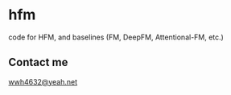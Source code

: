 # hfm
code for HFM, and baselines (FM, DeepFM, Attentional-FM, etc.)

## Contact me
wwh4632@yeah.net
